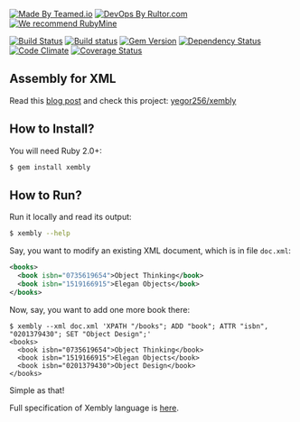 [![Made By Teamed.io](http://img.teamed.io/btn.svg)](http://www.teamed.io)
[![DevOps By Rultor.com](http://www.rultor.com/b/yegor256/xembly-gem)](http://www.rultor.com/p/yegor256/xembly-gem)
[![We recommend RubyMine](http://img.teamed.io/rubymine-recommend.svg)](https://www.jetbrains.com/ruby/)

[![Build Status](https://travis-ci.org/yegor256/xembly-gem.svg)](https://travis-ci.org/yegor256/xembly-gem)
[![Build status](https://ci.appveyor.com/api/projects/status/8e5dsjjemymfg510?svg=true)](https://ci.appveyor.com/project/yegor256/xembly-gem)
[![Gem Version](https://badge.fury.io/rb/xembly.svg)](http://badge.fury.io/rb/xembly)
[![Dependency Status](https://gemnasium.com/yegor256/xembly-gem.svg)](https://gemnasium.com/yegor256/xembly-gem)
[![Code Climate](http://img.shields.io/codeclimate/github/yegor256/xembly-gem.svg)](https://codeclimate.com/github/yegor256/xembly-gem)
[![Coverage Status](https://img.shields.io/coveralls/yegor256/xembly-gem.svg)](https://coveralls.io/r/yegor256/xembly-gem)

## Assembly for XML

Read this [blog post](http://www.yegor256.com/2014/04/09/xembly-intro.html)
and check this project: [yegor256/xembly](https://github.com/yegor256/xembly)

## How to Install?

You will need Ruby 2.0+:

```bash
$ gem install xembly
```

## How to Run?

Run it locally and read its output:

```bash
$ xembly --help
```

Say, you want to modify an existing XML document, which is
in file `doc.xml`:

```xml
<books>
  <book isbn="0735619654">Object Thinking</book>
  <book isbn="1519166915">Elegan Objects</book>
</books>
```

Now, say, you want to add one more book there:

```
$ xembly --xml doc.xml 'XPATH "/books"; ADD "book"; ATTR "isbn", "0201379430"; SET "Object Design";'
<books>
  <book isbn="0735619654">Object Thinking</book>
  <book isbn="1519166915">Elegan Objects</book>
  <book isbn="0201379430">Object Design</book>
</books>
```

Simple as that!

Full specification of Xembly language is
[here](https://github.com/yegor256/xembly).
